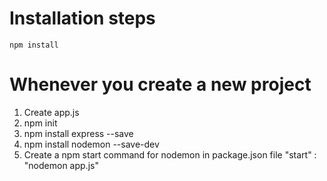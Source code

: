 # Installation steps
`npm install`

# Whenever you create a new project

1.	Create app.js
2.	npm init
3.	npm install express --save
4.	npm install nodemon --save-dev
5.	 Create a npm start command for nodemon in package.json file
"start" : "nodemon app.js"

